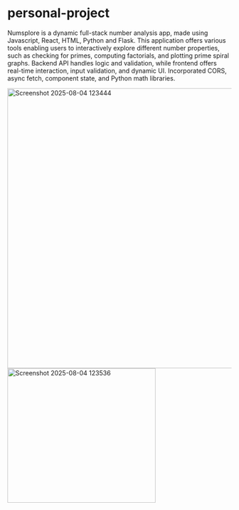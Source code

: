 # personal-project

Numsplore is a dynamic full-stack number analysis app, made using Javascript, React, HTML, Python and Flask. This application offers various tools enabling users to interactively explore different number properties, such as checking for primes, computing factorials, and plotting prime spiral graphs. Backend API handles logic and validation, while frontend offers real-time interaction, input validation, and dynamic UI. Incorporated CORS, async fetch, component state, and Python math libraries.

<img width="1138" height="629" alt="Screenshot 2025-08-04 123444" src="https://github.com/user-attachments/assets/1a7443fa-d63c-4504-b6d5-242540792778" />

<img width="333" height="302" alt="Screenshot 2025-08-04 123536" src="https://github.com/user-attachments/assets/8fd96985-5ec2-43b1-a394-f4cbbe48fcaf" />
